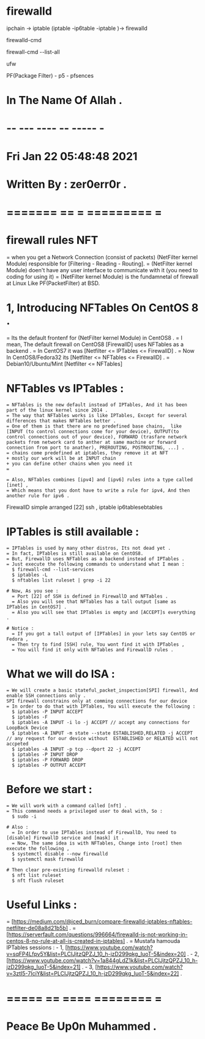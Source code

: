 firewalld
=======

ipchain -> iptable (iptable -ip6table -iptable )-> firewalld


firewalld-cmd

firewall-cmd --list-all




ufw


PF(Package Filter)
    - p5
    - pfsences



# In The Name Of Allah .
# -- --- ---- -- ----- -
# Fri Jan 22 05:48:48 2021
# Written By : zer0err0r .
# ======= == = ========= =
firewall rules
NFT
===

= when you get a Network Connection (consist of packets) (NetFilter kernel Module) responsible for [Filtering - Reading - Routing].
= (NetFilter kernel Module) doen't have any user interface to communicate with it (you need to coding for using it)
= (NetFilter kernel Module) is the fundamnetal of firewall at Linux Like PF(PacketFilter) at BSD.
# 1, Introducing NFTables On CentOS 8 .
  = Its the default frontenf for (NetFilter kernel Module) in CentOS8 .
  = I mean, The default firewall on CentOS8 [FirewallD] uses NFTables as a backend .
  = In CentOS7 it was [Netfilter <= IPTables <= FirewallD] .
  = Now In CentOS8/Fedora32 its [Netfilter <= NFTables <= FirewallD] .
  = Debian10/Ubuntu/Mint [Netfilter <= NFTables]
  # NFTables vs IPTables :
    = NFTables is the new default instead of IPTables, And it has been part of the linux kernel since 2014 .
    = The way that NFTables works is like IPTables, Except for several differences that makes NFTables better .
    = One of them is that there are no predefined base chains,  like [INPUT (to control connections come for your device), OUTPUT(to control connections out of your device), FORWARD (trasfare network packets from network card to anther at same machine or forward connection from port to anather), PREROUTING, POSTROUTING, ...] .
    = chains come predefined at iptables, they remove it at NFT
    + mostly our work will be at INPUT chain
    + you can define other chains when you need it
    = 

    = Also, NFTables combines [ipv4] and [ipv6] rules into a type called [inet] ,
    = Which means that you dont have to write a rule for ipv4, And then another rule for ipv6 .
FirewallD simple arranged
[22] ssh , iptable ip6tablesebtables
  # IPTables is still available :
    = IPTables is used by many other distros, Its not dead yet .
    = In fact, IPTables is still available on CentOS8.
    = But, FirewallD uses NFTables as a backend instead of IPTables .
    = Just execute the following commands to understand what I mean :
      $ firewall-cmd --list-services
      $ iptables -L
      $ nftables list ruleset | grep -i 22

    # Now, As you see :
      = Port [22] of SSH is defined in FirewallD and NFTables .
      = Also you will see that NFTables has a tall output [same as IPTables in CentOS7] .
      = Also you will see that IPTables is empty and [ACCEPT]s everything .

    # Notice :
      = If you got a tall output of [IPTables] in your lets say CentOS or Fedora ,
      = Then try to find [SSH] rule, You wont find it with IPTables ,
      = You will find it only with NFTables and FirewallD rules .

  
  # What we will do ISA :
    = We will create a basic stateful_packet_inspection[SPI] firewall, And enable SSH connections only .
    SPI firewall constrains only at comming connections for our device
    = In order to do that with IPTables, You will execute the following :
      $ iptables -P INPUT ACCEPT
      $ iptables -F
      $ iptables -A INPUT -i lo -j ACCEPT // accept any connections for LoopBack Device
      $ iptables -A INPUT -m state --state ESTABLISHED,RELATED -j ACCEPT // any request for our device without  ESTABLISHED or RELATED will not accpeted 
      $ iptables -A INPUT -p tcp --dport 22 -j ACCEPT
      $ iptables -P INPUT DROP
      $ iptables -P FORWARD DROP
      $ iptables -P OUTPUT ACCEPT

  
  # Before we start :
    = We will work with a command called [nft] .
    = This command needs a privileged user to deal with, So :
      $ sudo -i

    # Also :
      = In order to use IPTables instead of FirewallD, You need to [disable] FirewallD service and [mask] it .
      = Now, The same idea is with NFTables, Change into [root] then execute the following ,
      $ systemctl disable --now firewalld
      $ systemctl mask firewalld

    # Then clear pre-existing firewalld ruleset :
      $ nft list ruleset
      $ nft flush ruleset



# Useful Links :
  = [https://medium.com/@iced_burn/compare-firewalld-iptables-nftables-netfilter-de08a8d21b5b] .
  = [https://serverfault.com/questions/996664/firewalld-is-not-working-in-centos-8-no-rule-at-all-is-created-in-iptables] .
  = Mustafa hamouda IPTables sessions :
    - 1, [https://www.youtube.com/watch?v=sqFP4Lfpv5Y&list=PLCIJjtzQPZJ_10_h-jzD299qkg_IuoT-5&index=20] .
    - 2, [https://www.youtube.com/watch?v=1a844gLdZ1k&list=PLCIJjtzQPZJ_10_h-jzD299qkg_IuoT-5&index=21] .
    - 3, [https://www.youtube.com/watch?v=3ztI5-7IciY&list=PLCIJjtzQPZJ_10_h-jzD299qkg_IuoT-5&index=22] .

# ===== == ==== ======== =
# Peace Be Up0n Muhammed .